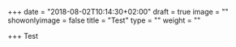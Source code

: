 +++
date = "2018-08-02T10:14:30+02:00"
draft = true
image = ""
showonlyimage = false
title = "Test"
type = ""
weight = ""

+++
Test